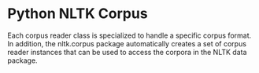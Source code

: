 # Python NLTK Corpus



Each corpus reader class is specialized to handle a specific corpus format. In addition, the nltk.corpus package automatically creates a set of corpus reader instances that can be used to access the corpora in the NLTK data package.


